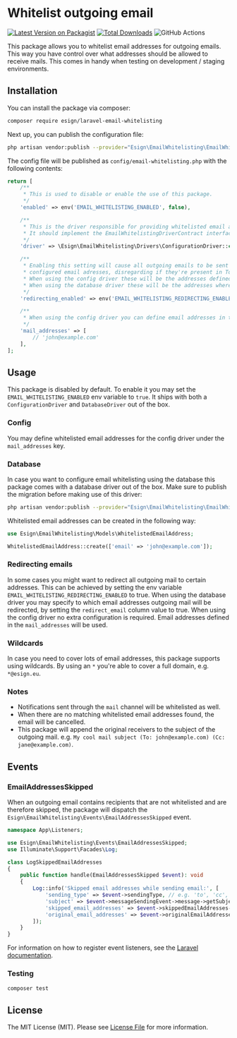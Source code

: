 # Whitelist outgoing email

[![Latest Version on Packagist](https://img.shields.io/packagist/v/esign/laravel-email-whitelisting.svg?style=flat-square)](https://packagist.org/packages/esign/laravel-email-whitelisting)
[![Total Downloads](https://img.shields.io/packagist/dt/esign/laravel-email-whitelisting.svg?style=flat-square)](https://packagist.org/packages/esign/laravel-email-whitelisting)
![GitHub Actions](https://github.com/esign/laravel-email-whitelisting/actions/workflows/main.yml/badge.svg)

This package allows you to whitelist email addresses for outgoing emails.
This way you have control over what addresses should be allowed to receive mails.
This comes in handy when testing on development / staging environments.

## Installation

You can install the package via composer:

```bash
composer require esign/laravel-email-whitelisting
```

Next up, you can publish the configuration file:
```bash
php artisan vendor:publish --provider="Esign\EmailWhitelisting\EmailWhitelistingServiceProvider" --tag="config"
```

The config file will be published as `config/email-whitelisting.php` with the following contents:
```php
return [
    /**
     * This is used to disable or enable the use of this package.
     */
    'enabled' => env('EMAIL_WHITELISTING_ENABLED', false),

    /**
     * This is the driver responsible for providing whitelisted email addresses.
     * It should implement the EmailWhitelistingDriverContract interface.
     */
    'driver' => \Esign\EmailWhitelisting\Drivers\ConfigurationDriver::class,

    /**
     * Enabling this setting will cause all outgoing emails to be sent to the
     * configured email adresses, disregarding if they're present in To, Cc or Bcc.
     * When using the config driver these will be the addresses defined in the 'mail_addresses' config key.
     * When using the database driver these will be the addresses where 'redirect_email' is true.
     */
    'redirecting_enabled' => env('EMAIL_WHITELISTING_REDIRECTING_ENABLED', false),

    /**
     * When using the config driver you can define email addresses in this array.
     */
    'mail_addresses' => [
        // 'john@example.com'
    ],
];
```

## Usage
This package is disabled by default. To enable it you may set the `EMAIL_WHITELISTING_ENABLED` env variable to `true`.
It ships with both a `ConfigurationDriver` and `DatabaseDriver` out of the box.

### Config
You may define whitelisted email addresses for the config driver under the `mail_addresses` key.
### Database
In case you want to configure email whitelisting using the database this package comes with a database driver out of the box.
Make sure to publish the migration before making use of this driver:
```bash
php artisan vendor:publish --provider="Esign\EmailWhitelisting\EmailWhitelistingServiceProvider" --tag="migrations"
```

Whitelisted email addresses can be created in the following way:
```php
use Esign\EmailWhitelisting\Models\WhitelistedEmailAddress;

WhitelistedEmailAddress::create(['email' => 'john@example.com']);
```

### Redirecting emails
In some cases you might want to redirect all outgoing mail to certain addresses.
This can be achieved by setting the env variable `EMAIL_WHITELISTING_REDIRECTING_ENABLED` to true.
When using the database driver you may specify to which email addresses outgoing mail will be redirected, by setting the `redirect_email` column value to true.
When using the config driver no extra configuration is required. Email addresses defined in the `mail_addresses` will be used.
### Wildcards
In case you need to cover lots of email addresses, this package supports using wildcards.
By using an `*` you're able to cover a full domain, e.g. `*@esign.eu`.

### Notes
* Notifications sent through the `mail` channel will be whitelisted as well.
* When there are no matching whitelisted email addresses found, the email will be cancelled.
* This package will append the original receivers to the subject of the outgoing mail. e.g. `My cool mail subject (To: john@example.com) (Cc: jane@example.com)`.

## Events

### EmailAddressesSkipped

When an outgoing email contains recipients that are not whitelisted and are therefore skipped, the package will dispatch the `Esign\EmailWhitelisting\Events\EmailAddressesSkipped` event.

```php
namespace App\Listeners;

use Esign\EmailWhitelisting\Events\EmailAddressesSkipped;
use Illuminate\Support\Facades\Log;

class LogSkippedEmailAddresses
{
    public function handle(EmailAddressesSkipped $event): void
    {
        Log::info('Skipped email addresses while sending email:', [
            'sending_type' => $event->sendingType, // e.g. 'to', 'cc', 'bcc'
            'subject' => $event->messageSendingEvent->message->getSubject(),
            'skipped_email_addresses' => $event->skippedEmailAddresses->implode(', '),
            'original_email_addresses' => $event->originalEmailAddresses->implode(', '),
        ]);
    }
}
```

For information on how to register event listeners, see the [Laravel documentation](https://laravel.com/docs/events#registering-events-and-listeners).

### Testing

```bash
composer test
```

## License

The MIT License (MIT). Please see [License File](LICENSE.md) for more information.
